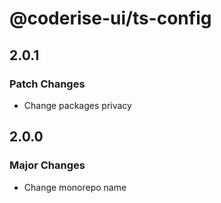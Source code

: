 # @coderise-ui/ts-config

## 2.0.1

### Patch Changes

- Change packages privacy

## 2.0.0

### Major Changes

- Change monorepo name
